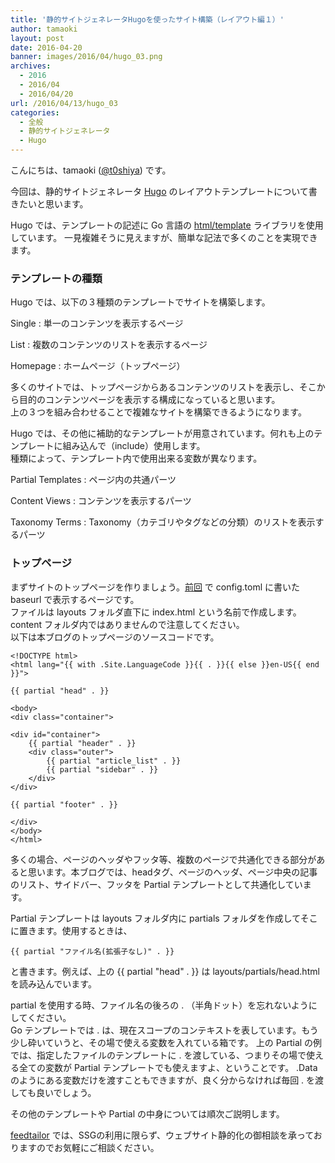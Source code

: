 ```yaml
---
title: '静的サイトジェネレータHugoを使ったサイト構築（レイアウト編１）'
author: tamaoki
layout: post
date: 2016-04-20
banner: images/2016/04/hugo_03.png
archives:
  - 2016
  - 2016/04
  - 2016/04/20
url: /2016/04/13/hugo_03
categories:
  - 全般
  - 静的サイトジェネレータ
  - Hugo
---
```


こんにちは、tamaoki ([@t0shiya](https://twitter.com/t0shiya)) です。

今回は、静的サイトジェネレータ [Hugo](http://gohugo.io) のレイアウトテンプレートについて書きたいと思います。

<!--more-->

Hugo では、テンプレートの記述に Go 言語の [html/template](https://golang.org/pkg/html/template/) ライブラリを使用しています。 
一見複雑そうに見えますが、簡単な記法で多くのことを実現できます。

### テンプレートの種類

Hugo では、以下の３種類のテンプレートでサイトを構築します。

Single
: 単一のコンテンツを表示するページ

List
: 複数のコンテンツのリストを表示するページ

Homepage
: ホームページ（トップページ）

多くのサイトでは、トップページからあるコンテンツのリストを表示し、そこから目的のコンテンツページを表示する構成になっていると思います。  
上の３つを組み合わせることで複雑なサイトを構築できるようになります。

Hugo では、その他に補助的なテンプレートが用意されています。何れも上のテンプレートに組み込んで（include）使用します。  
種類によって、テンプレート内で使用出来る変数が異なります。

Partial Templates
: ページ内の共通パーツ

Content Views
: コンテンツを表示するパーツ

Taxonomy Terms
: Taxonomy（カテゴリやタグなどの分類）のリストを表示するパーツ

### トップページ

まずサイトのトップページを作りましょう。[前回](/2016/04/13/hugo_02/) で config.toml に書いた baseurl で表示するページです。  
ファイルは layouts フォルダ直下に index.html という名前で作成します。content フォルダ内ではありませんので注意してください。  
以下は本ブログのトップページのソースコードです。

```
<!DOCTYPE html>
<html lang="{{ with .Site.LanguageCode }}{{ . }}{{ else }}en-US{{ end }}">

{{ partial "head" . }}

<body>
<div class="container">

<div id="container">
    {{ partial "header" . }}
    <div class="outer">
        {{ partial "article_list" . }}
        {{ partial "sidebar" . }}
    </div>
</div>

{{ partial "footer" . }}

</div>
</body>
</html>
```

多くの場合、ページのヘッダやフッタ等、複数のページで共通化できる部分があると思います。本ブログでは、headタグ、ページのヘッダ、ページ中央の記事のリスト、サイドバー、フッタを Partial テンプレートとして共通化しています。

Partial テンプレートは layouts フォルダ内に partials フォルダを作成してそこに置きます。使用するときは、

```
{{ partial "ファイル名(拡張子なし)" . }}
```

と書きます。例えば、上の {{ partial "head" . }} は layouts/partials/head.html を読み込んでいます。
  
partial を使用する時、ファイル名の後ろの . （半角ドット）を忘れないようにしてください。  
Go テンプレートでは . は、現在スコープのコンテキストを表しています。もう少し砕いていうと、その場で使える変数を入れている箱です。
上の Partial の例では、指定したファイルのテンプレートに . を渡している、つまりその場で使える全ての変数が Partial テンプレートでも使えますよ、ということです。
.Data のようにある変数だけを渡すこともできますが、良く分からなければ毎回 . を渡しても良いでしょう。

その他のテンプレートや Partial の中身については順次ご説明します。

[feedtailor](http://www.feedtailor.jp) では、SSGの利用に限らず、ウェブサイト静的化の御相談を承っておりますのでお気軽にご相談ください。

